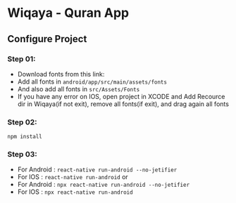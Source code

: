 # Wiqaya - Quran App

## Configure Project
### Step 01:
- Download fonts from this link: 
- Add all fonts in ```android/app/src/main/assets/fonts```
- And also add all fonts in ```src/Assets/Fonts```
- If you have any error on IOS, open project in XCODE and Add Recource dir in Wiqaya(if not exit), remove all fonts(if exit), and drag again all fonts

### Step 02:
```
npm install
```

### Step 03:
 - For Android : ``` react-native run-android --no-jetifier ```
 - For IOS : ``` react-native run-android ```
or
 - For Android : ``` npx react-native run-android --no-jetifier ```
 - For IOS : ``` npx react-native run-android ```
 
